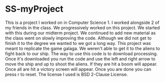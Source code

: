 # SS-myProject

This is a project I worked on in Computer Science 1. I worked alongside 2 of my friends in the class. We progressively worked on this project. We started with this during our midterm project.
We continued to add new material as the class went on slowly improving the code. Although we did not get to finish it to the degree we wanted to we got a long way. 
This project was meant to replicate the game galaga. We weren't able to get it to the aliens to fight back to our ship. The way to use this code is to download processing. 
Once it's downloaded you run the code and use the left and right arrow to move the ship and up to shoot the aliens. If they are hit a boom will appear. Once all are hit a victory screen will appear.
Once you are done you can press r to reset. The license I used is BSD 2-Clause License.
